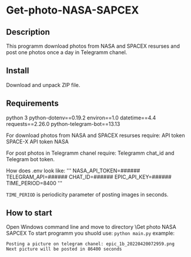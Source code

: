 # Get-photo-NASA-SAPCEX

## Description
This programm download photos from NASA and SPACEX resurses and post one photos once a day in Telegramm chanel.

## Install
Download and unpack ZIP file.

## Requirements
python 3
python-dotenv==0.19.2
environ==1.0
datetime==4.4
requests==2.26.0
python-telegram-bot==13.13

For download photos from NASA and SPACEX resurses require:
API token SPACE-X
API token NASA

For post photos in Telegramm chanel require:
Telegramm chat_id and Telegram bot token.

How does .env look like:
'''
NASA_API_TOKEN=######
TELEGRAM_API=######
CHAT_ID=######
EPIC_API_KEY=######
TIME_PERIOD=8400
'''

`TIME_PERIOD` is periodicity parameter of posting images in seconds.



## How to start
Open Windows command line and move to directory \Get photo NASA SAPCEX
To start programm you shuold use: `python main.py`
example:
```\Get photo NASA SAPCEX>python main.py
Posting a picture on telegram chanel: epic_1b_20220420072959.png
Next picture will be posted in 86400 seconds
```

